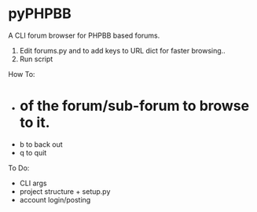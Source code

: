 # pyPHPBB
A CLI forum browser for PHPBB based forums.

1. Edit forums.py and to add keys to URL dict for faster browsing..
2. Run script

How To:
- # of the forum/sub-forum to browse to it.
- b to back out
- q to quit

To Do:
- CLI args
- project structure + setup.py
- account login/posting
